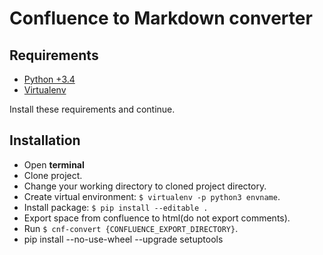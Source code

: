 Confluence to Markdown converter
================================

Requirements
------
* <a href="https://www.python.org/downloads/" target="_blank">Python +3.4</a>
* <a href="https://virtualenv.pypa.io/en/stable/installation/" target="_blank">Virtualenv</a>

Install these requirements and continue.

Installation
------

* Open **terminal**
* Clone project.
* Change your working directory to cloned project directory.
* Create virtual environment:  `$ virtualenv -p python3 envname`.
* Install package: `$ pip install --editable .`
* Export space from confluence to html(do not export comments).
* Run `$ cnf-convert {CONFLUENCE_EXPORT_DIRECTORY}`.
* pip install --no-use-wheel --upgrade setuptools